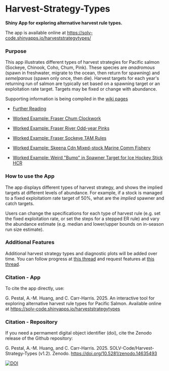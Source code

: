 # Harvest-Strategy-Types

**Shiny App for exploring alternative harvest rule types.**


The app is available online at https://solv-code.shinyapps.io/harveststrategytypes/


### Purpose

This app illustrates different types of harvest strategies for Pacific salmon (Sockeye, Chinook, Coho, Chum, Pink). These species are *anadromous* (spawn in freshwater, migrate to the ocean, then return for spawning) and *semelparous* (spawn only once, then die).  Harvest targets for each year's returning run of salmon are typically set based on a spawning target or an exploitation rate target. Targets may be fixed or change with abundance.

Supporting information  is being compiled in the [wiki pages](https://github.com/SOLV-Code/Harvest-Strategy-Types/wiki)

* [Further Reading](https://github.com/SOLV-Code/Harvest-Strategy-Types/wiki/Further-Reading)

* [Worked Example: Fraser Chum Clockwork](https://github.com/SOLV-Code/Harvest-Strategy-Types/wiki/Worked-Example:-Fraser-Chum-%22Clockwork%22-Stepped-Harvest-Strategy)

* [Worked Example: Fraser River Odd-year Pinks](https://github.com/SOLV-Code/Harvest-Strategy-Types/wiki/Worked-Example:-Fraser-River-Odd%E2%80%90year-Pink-Salmon)

* [Worked Example: Fraser Sockeye TAM Rules](https://github.com/SOLV-Code/Harvest-Strategy-Types/wiki/Worked-Example:-Fraser-Sockeye-TAM-Rule)

* [Worked Example: Skeena Cdn Mixed-stock Marine Comm Fishery](https://github.com/SOLV-Code/Harvest-Strategy-Types/wiki/Worked-Example:-Skeena-Sockeye-Canadian-Marine-Commercial-Fishery)

* [Worked Example: Weird "Bump" in Spawner Target for Ice Hockey Stick HCR](https://github.com/SOLV-Code/Harvest-Strategy-Types/wiki/Worked-Example:-Weird-Bump-in-Ice-Hockey-Stick)

### How to use the App

The app displays different types of harvest strategy, and shows the implied targets at different levels of abundance. For example, if a stock is managed to a fixed exploitatiom rate target of 50%, what are the *implied* spawner and catch targets.

Users can change the specifications for each type of harvest rule (e.g. set the fixed exploitation rate, or set the steps for a stepped ER rule) and vary the abundance estimate (e.g. median and lower/upper bounds on in-season run size estimate).


### Additional Features

Additional harvest strategy types and diagnostic plots will be added over time. You can follow progress at [this thread](https://github.com/SOLV-Code/Harvest-Strategy-Types/issues/3) and request features at [this thread](https://github.com/SOLV-Code/Harvest-Strategy-Types/issues/11).


### Citation - App

To cite the app directly, use:

G. Pestal, A.-M. Huang, and C. Carr-Harris. 2025. An interactive tool for exploring alternative harvest rule types for Pacific Salmon. Available online at https://solv-code.shinyapps.io/harveststrategytypes

### Citation - Repository

If you need a permament digital object identifier (doi), cite the Zenodo release of the Github repository:

G. Pestal, A.-M. Huang, and C. Carr-Harris. 2025. SOLV-Code/Harvest-Strategy-Types (v1.2). Zenodo. https://doi.org/10.5281/zenodo.14635493

[![DOI](https://zenodo.org/badge/497840416.svg)](https://doi.org/10.5281/zenodo.14635493)

